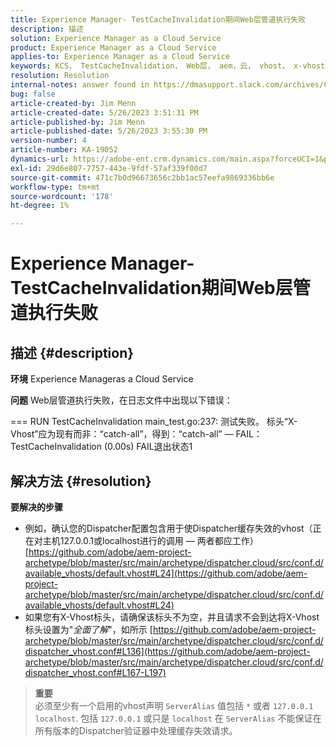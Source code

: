 ```yaml
---
title: Experience Manager- TestCacheInvalidation期间Web层管道执行失败
description: 描述
solution: Experience Manager as a Cloud Service
product: Experience Manager as a Cloud Service
applies-to: Experience Manager as a Cloud Service
keywords: KCS， TestCacheInvalidation， Web层， aem，云， vhost， x-vhost，故障排除，Experience Manager，管道执行失败，失败
resolution: Resolution
internal-notes: answer found in https://dmasupport.slack.com/archives/C013SBSHPKK/p1645102872540889?thread_ts=1645102277.855389&cid=C013SBSHPKK
bug: false
article-created-by: Jim Menn
article-created-date: 5/26/2023 3:51:31 PM
article-published-by: Jim Menn
article-published-date: 5/26/2023 3:55:30 PM
version-number: 4
article-number: KA-19052
dynamics-url: https://adobe-ent.crm.dynamics.com/main.aspx?forceUCI=1&pagetype=entityrecord&etn=knowledgearticle&id=7a6df82b-ddfb-ed11-8849-6045bd006e5a
exl-id: 29d6e807-7757-443e-9fdf-57af339f00d7
source-git-commit: 471c7b0d96673656c2bb1ac57eefa9869336bb6e
workflow-type: tm+mt
source-wordcount: '178'
ht-degree: 1%

---
```


# Experience Manager- TestCacheInvalidation期间Web层管道执行失败

## 描述 {#description}


<b>环境</b>
Experience Manageras a Cloud Service

<b>问题</b>
Web层管道执行失败，在日志文件中出现以下错误：

=== RUN TestCacheInvalidation main_test.go:237: 测试失败。 标头“X-Vhost”应为现有而非：“catch-all”，得到：“catch-all” — FAIL： TestCacheInvalidation (0.00s) FAIL退出状态1


## 解决方法 {#resolution}

<b>要解决的步骤</b>

- 例如，确认您的Dispatcher配置包含用于使Dispatcher缓存失效的vhost（正在对主机127.0.0.1或localhost进行的调用 — 两者都应工作） [https://github.com/adobe/aem-project-archetype/blob/master/src/main/archetype/dispatcher.cloud/src/conf.d/available_vhosts/default.vhost#L24](https://github.com/adobe/aem-project-archetype/blob/master/src/main/archetype/dispatcher.cloud/src/conf.d/available_vhosts/default.vhost#L24)
- 如果您有X-Vhost标头，请确保该标头不为空，并且请求不会到达将X-Vhost标头设置为&quot;*全面了解*&quot;，如所示 [https://github.com/adobe/aem-project-archetype/blob/master/src/main/archetype/dispatcher.cloud/src/conf.d/dispatcher_vhost.conf#L136](https://github.com/adobe/aem-project-archetype/blob/master/src/main/archetype/dispatcher.cloud/src/conf.d/dispatcher_vhost.conf#L167-L197)

> **重要**\
> 必须至少有一个启用的vhost声明 `ServerAlias` 值包括 `*` 或者 `127.0.0.1 localhost`. 包括 `127.0.0.1` 或只是 `localhost` 在 `ServerAlias` 不能保证在所有版本的Dispatcher验证器中处理缓存失效请求。
